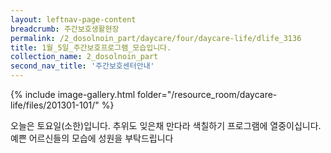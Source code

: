 ```yaml
--- 
layout: leftnav-page-content 
breadcrumb: 주간보호생활현장 
permalink: /2_dosolnoin_part/daycare/four/daycare-life/dlife_3136
title: 1월_5일_주간보호프로그램_모습입니다.
collection_name: 2_dosolnoin_part
second_nav_title: '주간보호센터안내' 
---
```

{% include image-gallery.html folder="/resource_room/daycare-life/files/201301-101/" %}


오늘은 토요일(소한)입니다.
추위도 잊은채 만다라 색칠하기 프로그램에 열중이십니다. 예쁜 어르신들의 모습에 성원을 부탁드립니다 